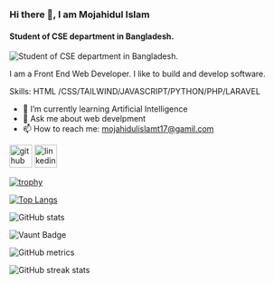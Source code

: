 ### Hi there 👋, I am Mojahidul Islam 
#### Student of CSE department in Bangladesh.
![Student of CSE department in Bangladesh.](https://media.licdn.com/dms/image/D5616AQHD7GfeyOugcA/profile-displaybackgroundimage-shrink_350_1400/0/1709920651313?e=1721865600&v=beta&t=hn8Xrm57F8t2BZkaEKeLlnaFyYtdr50EaIIcmjP2dt0)

I am a Front End Web Developer. I like to build and develop software. 

Skills: HTML /CSS/TAILWIND/JAVASCRIPT/PYTHON/PHP/LARAVEL

- 🌱 I’m currently learning Artificial Intelligence 
- 💬 Ask me about web develpment 
- 📫 How to reach me: mojahidulislamt17@gamil.com 


[<img src='https://cdn.jsdelivr.net/npm/simple-icons@3.0.1/icons/github.svg' alt='github' height='40'>](https://github.com/mojahid-t17)  [<img src='https://cdn.jsdelivr.net/npm/simple-icons@3.0.1/icons/linkedin.svg' alt='linkedin' height='40'>](https://www.linkedin.com/in/https://www.linkedin.com/in/mojahidul-islam-541a29228//)  

[![trophy](https://github-profile-trophy.vercel.app/?username=mojahid-t17)](https://github.com/ryo-ma/github-profile-trophy)

[![Top Langs](https://github-readme-stats.vercel.app/api/top-langs/?username=mojahid-t17)](https://github.com/anuraghazra/github-readme-stats)

![GitHub stats](https://github-readme-stats.vercel.app/api?username=mojahid-t17&show_icons=true)  

![Vaunt Badge](https://api.vaunt.dev/v1/github/entities/mojahid-t17/contributions?format=svg&private=false)  

![GitHub metrics](https://metrics.lecoq.io/mojahid-t17)  

![GitHub streak stats](https://streak-stats.demolab.com/?user=mojahid-t17)  

